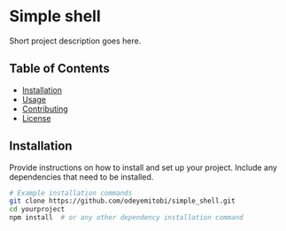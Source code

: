# Simple shell

Short project description goes here.

## Table of Contents
- [Installation](#installation)
- [Usage](#usage)
- [Contributing](#contributing)
- [License](#license)

## Installation

Provide instructions on how to install and set up your project. Include any dependencies that need to be installed.

```bash
# Example installation commands
git clone https://github.com/odeyemitobi/simple_shell.git
cd yourproject
npm install  # or any other dependency installation command
